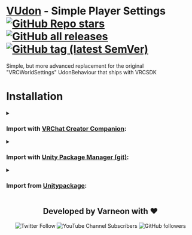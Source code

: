 <div>

# [VUdon](https://github.com/Varneon/VUdon) - Simple Player Settings [![GitHub Repo stars](https://img.shields.io/github/stars/Varneon/VUdon-SimplePlayerSettings?style=flat&label=Stars)](https://github.com/Varneon/VUdon-SimplePlayerSettings/stargazers) [![GitHub all releases](https://img.shields.io/github/downloads/Varneon/VUdon-SimplePlayerSettings/total?color=blue&label=Downloads&style=flat)](https://github.com/Varneon/VUdon-SimplePlayerSettings/releases) [![GitHub tag (latest SemVer)](https://img.shields.io/github/v/tag/Varneon/VUdon-SimplePlayerSettings?color=blue&label=Release&sort=semver&style=flat)](https://github.com/Varneon/VUdon-SimplePlayerSettings/releases/latest)

</div>

Simple, but more advanced replacement for the original "VRCWorldSettings" UdonBehaviour that ships with VRCSDK

# Installation

<details><summary>

### Import with [VRChat Creator Companion](https://vcc.docs.vrchat.com/vpm/packages#user-packages):</summary>

> 1. Download `com.varneon.vudon.simple-player-settings.zip` from [here](https://github.com/Varneon/VUdon-SimplePlayerSettings/releases/latest)
> 2. Unpack the .zip somewhere
> 3. In VRChat Creator Companion, navigate to `Settings` > `User Packages` > `Add`
> 4. Navigate to the unpacked folder, `com.varneon.vudon.simple-player-settings` and click `Select Folder`
> 5. `VUdon - Simple Player Settings` should now be visible under `Local User Packages` in the project view in VRChat Creator Companion
> 6. Click `Add`

</details><details><summary>

### Import with [Unity Package Manager (git)](https://docs.unity3d.com/2019.4/Documentation/Manual/upm-ui-giturl.html):</summary>

> 1. In the Unity toolbar, select `Window` > `Package Manager` > `[+]` > `Add package from git URL...` 
> 2. Copy and paste the following link into the URL input field: <pre lang="md">https://github.com/Varneon/VUdon-SimplePlayerSettings.git?path=/Packages/com.varneon.vudon.simple-player-settings</pre>

</details><details><summary>

### Import from [Unitypackage](https://docs.unity3d.com/2019.4/Documentation/Manual/AssetPackagesImport.html):</summary>

> 1. Download latest `com.varneon.vudon.simple-player-settings.unitypackage` from [here](https://github.com/Varneon/VUdon-SimplePlayerSettings/releases/latest)
> 2. Import the downloaded .unitypackage into your Unity project

</details>

<div align="center">

## Developed by Varneon with :hearts:

![Twitter Follow](https://img.shields.io/twitter/follow/Varneon?color=%231c9cea&label=%40Varneon&logo=Twitter&style=for-the-badge)
![YouTube Channel Subscribers](https://img.shields.io/youtube/channel/subscribers/UCKTxeXy7gyaxr-YA9qGWOYg?color=%23FF0000&label=Varneon&logo=YouTube&style=for-the-badge)
![GitHub followers](https://img.shields.io/github/followers/Varneon?color=%23303030&label=Varneon&logo=GitHub&style=for-the-badge)

</div>
